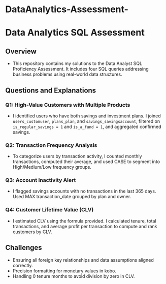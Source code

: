 # DataAnalytics-Assessment-
# Data Analytics SQL Assessment

## Overview

- This repository contains my solutions to the Data Analyst SQL Proficiency Assessment. It includes four SQL queries addressing business problems using real-world data structures.


## Questions and Explanations

### Q1: High-Value Customers with Multiple Products
- I identified users who have both savings and investment plans. I joined `users_customuser`, `plans_plan`, and `savings_savingsaccount`, filtered on `is_regular_savings = 1` and `is_a_fund = 1`, and aggregated confirmed savings.

### Q2: Transaction Frequency Analysis
- To categorize users by transaction activity, I counted monthly transactions, computed their average, and used CASE to segment into High/Medium/Low frequency groups.

### Q3: Account Inactivity Alert
- I flagged savings accounts with no transactions in the last 365 days. Used MAX transaction_date grouped by plan and owner.

### Q4: Customer Lifetime Value (CLV)
- I estimated CLV using the formula provided. I calculated tenure, total transactions, and average profit per transaction to compute and rank customers by CLV.


## Challenges

- Ensuring all foreign key relationships and data assumptions aligned correctly.
- Precision formatting for monetary values in kobo.
- Handling 0 tenure months to avoid division by zero in CLV.
